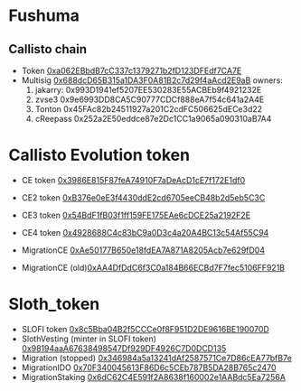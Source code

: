 # Fushuma
## Callisto chain
- Token [0xa062EBbdB7cC337c1379271b2fD123DFEdf7CA7E](https://explorer.callistodao.org/address/0xa062EBbdB7cC337c1379271b2fD123DFEdf7CA7E)
- Multisig [0x688dcD65B315a1DA3F0A81B2c7d29f4aAcd2E9aB](https://explorer.callistodao.org/address/0x688dcD65B315a1DA3F0A81B2c7d29f4aAcd2E9aB) owners: 
  1. jakarry: 0x993D1941ef5207EE530283E55ACBEb9f4921232E
  2. zvse3 0x9e6993DD8CA5C90777CDCf888eA7f54c641a2A4E
  3. Tonton 0x45FAc82b24511927a201C2cdFC506625dECe3d22
  4. cReepass 0x252a2E50eddce87e2Dc1CC1a9065a090310aB7A4

# Callisto Evolution token
- CE token [0x3986E815F87feA74910F7aDeAcD1cE7f172E1df0](https://explorer.callistodao.org/address/0x3986E815F87feA74910F7aDeAcD1cE7f172E1df0)
- CE2 token [0xB376e0eE3f4430ddE2cd6705eeCB48b2d5eb5C3C](https://explorer.callistodao.org/address/0xB376e0eE3f4430ddE2cd6705eeCB48b2d5eb5C3C)
- CE3 token [0x54BdF1fB03f1ff159FE175EAe6cDCE25a2192F2E](https://explorer.callistodao.org/address/0x54BdF1fB03f1ff159FE175EAe6cDCE25a2192F2E)
- CE4 token [0x4928688C4c83bC9a0D3c4a20A4BC13c54Af55C94](https://explorer.callistodao.org/address/0x4928688C4c83bC9a0D3c4a20A4BC13c54Af55C94)
- MigrationCE [0xAe50177B650e18fdEA7A871A8205Acb7e629fD04](https://explorer.callistodao.org/address/0xAe50177B650e18fdEA7A871A8205Acb7e629fD04)

- MigrationCE (old)[0xAA4DfDdC6f3C0a184B66ECBd7F7fec5106FF921B](https://explorer.callistodao.org/address/0xAA4DfDdC6f3C0a184B66ECBd7F7fec5106FF921B)


# Sloth_token
- SLOFI token [0x8c5Bba04B2f5CCCe0f8F951D2DE9616BE190070D](https://explorer.callistodao.org/address/0x8c5Bba04B2f5CCCe0f8F951D2DE9616BE190070D)
- SlothVesting (minter in SLOFI token) [0x98194aaA67638498547Df929DF4926C7D0DCD135](https://explorer.callistodao.org/address/0x98194aaA67638498547Df929DF4926C7D0DCD135)
- Migration (stopped) [0x346984a5a13241dAf2587571Ce7D86cEA77bfB7e](https://explorer.callistodao.org/address/0x346984a5a13241dAf2587571Ce7D86cEA77bfB7e)
- MigrationIDO [0x70F340045613F86D6c5CEb787B5DA28B765c2470](https://explorer.callistodao.org/address/0x70F340045613F86D6c5CEb787B5DA28B765c2470)
- MigrationStaking [0x6dC62C4E591f2A8638f160002e1AABdc5Ea7256A](https://explorer.callistodao.org/address/0x6dC62C4E591f2A8638f160002e1AABdc5Ea7256A)
